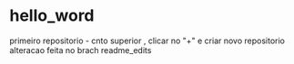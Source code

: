# hello_word
primeiro repositorio - cnto superior , clicar no "+" e criar novo repositorio
alteracao feita no brach readme_edits

